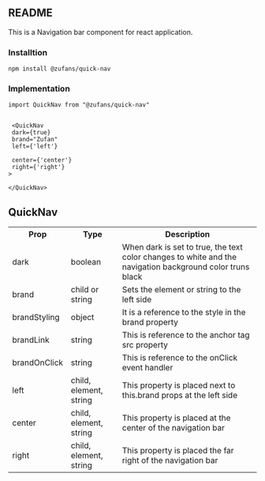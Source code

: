 ## README
<p>This is a Navigation bar component for react application.</p>

### Installtion
<code>npm install @zufans/quick-nav</code>
<br>

### Implementation
<code>import QuickNav from "@zufans/quick-nav"</code>
<br>
<code>
    <br> <QuickNav 
    <br>    dark={true} 
    <br>    brand="Zufan" 
    <br>    left={'left'} 
    <br>    center={'center'} 
    <br>    right={'right'}
    <br>>
    <br> \</QuickNav>
</code>


## QuickNav


<table>
    <tr>
        <th>Prop</th>
        <th>Type</th>
        <th>Description</th>
    </tr>
    <tr>
        <td>dark</td>
        <td>boolean</td>
        <td>When dark is set to true, the text color changes to white and the navigation background color truns black</td>
    </tr>
    <tr>
        <td>brand</td>
        <td>child or string</td>
        <td>Sets the element or string to the left side</td>
    </tr>
    <tr>
        <td>brandStyling</td>
        <td>object</td>
        <td>It is a reference to the style in the brand property</td>
    </tr>
    <tr>
        <td>brandLink</td>
        <td>string</td>
        <td>This is reference to the anchor tag src property</td>
    </tr>
    <tr>
        <td>brandOnClick</td>
        <td>string</td>
        <td>This is reference to the onClick event handler</td>
    </tr>
    <tr>
        <td>left</td>
        <td>child, element, string</td>
        <td>This property is placed next to this.brand props at the left side</td>
    </tr>
    <tr>
        <td>center</td>
        <td>child, element, string</td>
        <td>This property is placed at the center of the navigation bar</td>
    </tr>
    <tr>
        <td>right</td>
        <td>child, element, string</td>
        <td>This property is placed the far right of the navigation bar</td>
    </tr>
</table>


